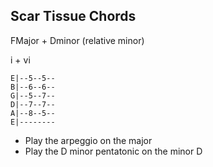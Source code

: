 
## Scar Tissue Chords

FMajor + Dminor (relative minor)

i + vi

```
E|--5--5--
B|--6--6--
G|--5--7--
D|--7--7--
A|--8--5--
E|--------
```

* Play the arpeggio on the major
* Play the D minor pentatonic on the minor D
